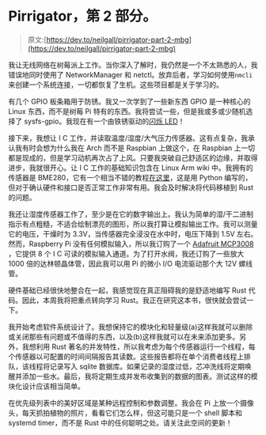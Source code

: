 # Pirrigator，第 2 部分。

> 原文:[https://dev.to/neilgall/pirrigator-part-2-mbg](https://dev.to/neilgall/pirrigator-part-2-mbg)

我让无线网络在树莓派上工作。当你深入了解时，我仍然是一个不太熟悉的人，我错误地同时使用了 NetworkManager 和 netctl。放弃后者，学习如何使用`nmcli`来创建一个系统连接，一切都恢复了生机。这些项目都是关于学习的。

有几个 GPIO 板条箱用于防锈。我又一次学到了一些新东西 GPIO 是一种核心的 Linux 东西，而不是树莓 Pi 特有的东西。我将尝试一些，但是我或多或少随机选择了 sysfs-gpio。我现在有一个由铁锈驱动的[闪烁 LED](https://photos.app.goo.gl/yDAea5kKsAPBny969)！

接下来，我想让 I C 工作，并读取温度/湿度/大气压力传感器。这有点复杂，我承认我有时会想为什么我在 Arch 而不是 Raspbian 上做这个，在 Raspbian 上一切都是现成的，但是学习动机再次占了上风。只要我突破自己舒适区的边缘，并取得进步，我就很开心。让 I C 工作的基础知识包含在 Linux Arm wiki 中。我拥有的传感器是 BME280，它有一个相当不错的教程[在这里](https://www.raspberrypi-spy.co.uk/2016/07/using-bme280-i2c-temperature-pressure-sensor-in-python/)，这是用 Python 编写的，但对于确认硬件和接口是否正常工作非常有用。我会及时解决将代码移植到 Rust 的问题。

我还让湿度传感器工作了，至少是在它的数字输出上。我认为简单的湿/干二进制指示有点粗糙，不适合绘制漂亮的图形，所以我打算让模拟输出工作。我可以测量它的电压，干燥时为 3.3V，当传感器完全浸没在水中时，电压下降到 1.5V 左右。然而，Raspberry Pi 没有任何模拟输入，所以我订购了一个 [Adafruit MCP3008](https://www.adafruit.com/product/856) ，它提供 8 个 I C 可读的模拟输入通道。为了打开水阀，我还订购了一些放大 1000 倍的达林顿晶体管，因此我可以用 Pi 的微小 I/O 电流驱动那个大 12V 螺线管。

硬件基础已经很快地整合在一起，我感觉现在真正阻碍我的是舒适地编写 Rust 代码。因此，本周我将把重点转向学习 Rust。我正在研究这本书，很快就会尝试一下。

我开始考虑软件系统设计了。我想保持它的模块化和轻量级(a)这样我就可以删除或关闭那些有问题或不值得的东西，以及(b)这样我就可以在未来添加更多。另外，我想利用 Rust 著名的并发特性，所以我考虑为每个传感器运行一个线程，每个传感器以可配置的时间间隔报告其读数。这些报告都将在单个消费者线程上排队，该线程将记录写入 sqlite 数据库。如果记录的湿度过低，芯冲洗线将定期唤醒并添加一些水。最后，我将定期生成并发布收集到的数据的图表。测试这样的模块化设计应该相当简单。

在优先级列表中的美好区域是某种远程控制和参数调整。我会在 Pi 上放一个摄像头，每天抓拍植物的照片，看看它们怎么样，但这可能只是一个 shell 脚本和 systemd timer，而不是 Rust 中的任何聪明之处。请关注此空间的更新！
